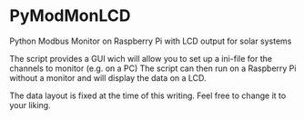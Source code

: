 # PyModMonLCD
Python Modbus Monitor on Raspberry Pi with LCD output for solar systems 

The script provides a GUI wich will allow you to set up a ini-file for the channels to monitor (e.g. on a PC)
The script can then run on a Raspberry Pi without a monitor and will display the data on a LCD.

The data layout is fixed at the time of this writing.
Feel free to change it to your liking.
